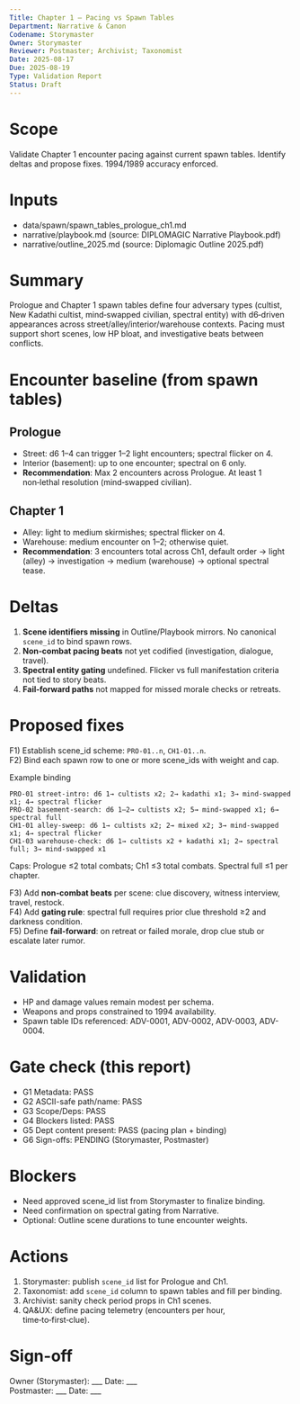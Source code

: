 ```yaml
---
Title: Chapter 1 — Pacing vs Spawn Tables
Department: Narrative & Canon
Codename: Storymaster
Owner: Storymaster
Reviewer: Postmaster; Archivist; Taxonomist
Date: 2025-08-17
Due: 2025-08-19
Type: Validation Report
Status: Draft
---
```


# Scope
Validate Chapter 1 encounter pacing against current spawn tables. Identify deltas and propose fixes. 1994/1989 accuracy enforced.

# Inputs
- data/spawn/spawn_tables_prologue_ch1.md
- narrative/playbook.md  (source: DIPLOMAGIC Narrative Playbook.pdf)
- narrative/outline_2025.md  (source: Diplomagic Outline 2025.pdf)

# Summary
Prologue and Chapter 1 spawn tables define four adversary types (cultist, New Kadathi cultist, mind‑swapped civilian, spectral entity) with d6‑driven appearances across street/alley/interior/warehouse contexts. Pacing must support short scenes, low HP bloat, and investigative beats between conflicts.

# Encounter baseline (from spawn tables)
## Prologue
- Street: d6 1–4 can trigger 1–2 light encounters; spectral flicker on 4.
- Interior (basement): up to one encounter; spectral on 6 only.
- **Recommendation**: Max 2 encounters across Prologue. At least 1 non‑lethal resolution (mind‑swapped civilian).

## Chapter 1
- Alley: light to medium skirmishes; spectral flicker on 4.
- Warehouse: medium encounter on 1–2; otherwise quiet.
- **Recommendation**: 3 encounters total across Ch1, default order → light (alley) → investigation → medium (warehouse) → optional spectral tease.

# Deltas
1) **Scene identifiers missing** in Outline/Playbook mirrors. No canonical `scene_id` to bind spawn rows.
2) **Non‑combat pacing beats** not yet codified (investigation, dialogue, travel).
3) **Spectral entity gating** undefined. Flicker vs full manifestation criteria not tied to story beats.
4) **Fail‑forward paths** not mapped for missed morale checks or retreats.

# Proposed fixes
F1) Establish scene_id scheme: `PRO-01..n`, `CH1-01..n`.  
F2) Bind each spawn row to one or more scene_ids with weight and cap.

Example binding
```
PRO-01 street-intro: d6 1→ cultists x2; 2→ kadathi x1; 3→ mind-swapped x1; 4→ spectral flicker
PRO-02 basement-search: d6 1–2→ cultists x2; 5→ mind-swapped x1; 6→ spectral full
CH1-01 alley-sweep: d6 1→ cultists x2; 2→ mixed x2; 3→ mind-swapped x1; 4→ spectral flicker
CH1-03 warehouse-check: d6 1→ cultists x2 + kadathi x1; 2→ spectral full; 3→ mind-swapped x1
```
Caps: Prologue ≤2 total combats; Ch1 ≤3 total combats. Spectral full ≤1 per chapter.

F3) Add **non‑combat beats** per scene: clue discovery, witness interview, travel, restock.  
F4) Add **gating rule**: spectral full requires prior clue threshold ≥2 and darkness condition.  
F5) Define **fail‑forward**: on retreat or failed morale, drop clue stub or escalate later rumor.

# Validation
- HP and damage values remain modest per schema.  
- Weapons and props constrained to 1994 availability.  
- Spawn table IDs referenced: ADV-0001, ADV-0002, ADV-0003, ADV-0004.

# Gate check (this report)
- G1 Metadata: PASS
- G2 ASCII-safe path/name: PASS
- G3 Scope/Deps: PASS
- G4 Blockers listed: PASS
- G5 Dept content present: PASS (pacing plan + binding)
- G6 Sign-offs: PENDING (Storymaster, Postmaster)

# Blockers
- Need approved scene_id list from Storymaster to finalize binding.
- Need confirmation on spectral gating from Narrative.
- Optional: Outline scene durations to tune encounter weights.

# Actions
1) Storymaster: publish `scene_id` list for Prologue and Ch1.  
2) Taxonomist: add `scene_id` column to spawn tables and fill per binding.  
3) Archivist: sanity check period props in Ch1 scenes.  
4) QA&UX: define pacing telemetry (encounters per hour, time‑to‑first‑clue).

# Sign-off
Owner (Storymaster): ___  Date: ___  
Postmaster: ___  Date: ___
